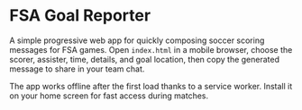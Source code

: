 # FSA Goal Reporter

A simple progressive web app for quickly composing soccer scoring messages for FSA games. Open `index.html` in a mobile browser, choose the scorer, assister, time, details, and goal location, then copy the generated message to share in your team chat.

The app works offline after the first load thanks to a service worker. Install it on your home screen for fast access during matches.
